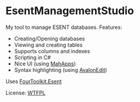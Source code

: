 # EsentManagementStudio
My tool to manage ESENT databases.
Features:
- Creating/Opening databases
- Viewing and creating tables
- Supports columns and indexes
- Scripting in C#
- Nice UI (using [MahApps](https://github.com/MahApps/MahApps.Metro "MahApps"))
- Syntax highlighting (using [AvalonEdit](https://github.com/icsharpcode/AvalonEdit "AvalonEdit"))

Uses [FourToolkit.Esent](https://github.com/cherepets/FourToolkit.Esent "FourToolkit.Esent")

License: [WTFPL](http://www.wtfpl.net/txt/copying/ "WTFPL")

